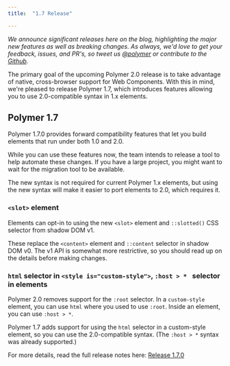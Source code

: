 ```yaml
---
title:  "1.7 Release"

---
```

_We announce significant releases here on the blog, highlighting the major new features as well as breaking changes. As always, we'd love to get your feedback, issues, and PR's, so tweet us [@polymer](https://twitter.com/polymer) or contribute to the [Github](https://github.com/Polymer)._

The primary goal of the upcoming Polymer 2.0 release is to take advantage of native, cross-browser support for Web Components. With this in mind, we're pleased to release Polymer 1.7, which introduces features allowing you to use 2.0-compatible syntax in 1.x elements.

## Polymer 1.7

Polymer 1.7.0 provides forward compatibility features that let you build elements that run under both 1.0 and 2.0. 

While you can use these features now, the team intends to release a tool to help automate these changes. If you have a large project, you might want to wait for the migration tool to be available.

The new syntax is not required for current Polymer 1.x elements, but using the new syntax will make it easier to port elements to 2.0, which requires it.

### `<slot>` element 

Elements can opt-in to using the new `<slot>` element and `::slotted()` CSS selector from shadow DOM v1.

These replace the `<content>` element and `::content` selector in shadow DOM v0. The v1 API is somewhat more restrictive, so you should read up on the details before making changes.

### `html` selector in `<style is="custom-style">`, `:host > * ` selector in elements

Polymer 2.0 removes support for the `:root` selector. In a `custom-style` element, you can use `html` where you used to use `:root`. Inside an element, you can use `:host > *`.

Polymer 1.7 adds support for using the `html` selector in a custom-style element, so you can use the 2.0-compatible syntax. (The `:host > *` syntax was already supported.)

For more details, read the full release notes here: <a href="https://www.polymer-project.org/1.0/docs/release-notes#v-1-7-0">Release 1.7.0</a>
